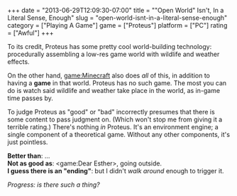 +++
date = "2013-06-29T12:09:30-07:00"
title = "\"Open World\" Isn't, In a Literal Sense, Enough"
slug = "open-world-isnt-in-a-literal-sense-enough"
category = ["Playing A Game"]
game = ["Proteus"]
platform = ["PC"]
rating = ["Awful"]
+++

To its credit, Proteus has some pretty cool world-building technology: procedurally assembling a low-res game world with wildlife and weather effects.

On the other hand, <game:Minecraft> also does <i>all</i> of this, in addition to having a <b>game</b> in that world.  Proteus has no such game.  The most you can do is watch said wildlife and weather take place in the world, as in-game time passes by.

To judge Proteus as "good" or "bad" incorrectly presumes that there is some content to pass judgment on.  (Which won't stop me from giving it a terrible rating.)  There's nothing <i>in</i> Proteus.  It's an environment engine; a single component of a theoretical game.  Without any other components, it's just pointless.

<b>Better than</b>: ...  
<b>Not as good as</b>: <game:Dear Esther>, going outside.  
<b>I guess there is an "ending"</b>: but I didn't <i>walk around</i> enough to trigger it.

<i>Progress: is there such a thing?</i>